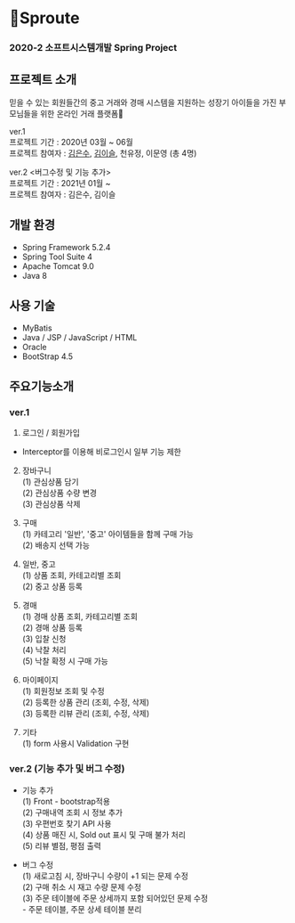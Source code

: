 # 👶Sproute
### 2020-2 소프트시스템개발 Spring Project  

## 프로젝트 소개
믿을 수 있는 회원들간의 중고 거래와 경매 시스템을 지원하는 성장기 아이들을 가진 부모님들을 위한 온라인 거래 플랫폼🤱

ver.1  
프로젝트 기간 : 2020년 03월 ~ 06월  
프로젝트 참여자 :  [김은수](https://github.com/eunsoo999), [김이슬](https://github.com/acornSeul), 천유정, 이문영 (총 4명)  

ver.2 <버그수정 및 기능 추가>  
프로젝트 기간 : 2021년 01월 ~  
프로젝트 참여자 : 김은수, 김이슬  

## 개발 환경

 - Spring Framework 5.2.4 
 - Spring Tool Suite 4 
 - Apache Tomcat 9.0 
 - Java 8

## 사용 기술

 - MyBatis
 - Java / JSP / JavaScript / HTML 
 - Oracle 
 - BootStrap 4.5

## 주요기능소개
### ver.1

 1. 로그인 / 회원가입  
  - Interceptor를 이용해 비로그인시 일부 기능 제한

 2. 장바구니  
  (1) 관심상품 담기  
  (2) 관심상품 수량 변경  
  (3) 관심상품 삭제  

 3. 구매  
  (1) 카테고리 '일반', '중고' 아이템들을 함께 구매 가능  
  (2) 배송지 선택 가능  

 4. 일반, 중고  
  (1) 상품 조회, 카테고리별 조회  
  (2) 중고 상품 등록  

 5. 경매  
  (1) 경매 상품 조회, 카테고리별 조회  
  (2) 경매 상품 등록  
  (3) 입찰 신청  
  (4) 낙찰 처리   
  (5) 낙찰 확정 시 구매 가능  

 6. 마이페이지  
  (1) 회원정보 조회 및 수정  
  (2) 등록한 상품 관리 (조회, 수정, 삭제)  
  (3) 등록한 리뷰 관리 (조회, 수정, 삭제)  

 7. 기타  
  (1) form 사용시 Validation 구현  

### ver.2 (기능 추가 및 버그 수정)
- 기능 추가  
  (1) Front - bootstrap적용  
  (2) 구매내역 조회 시 정보 추가  
  (3) 우편번호 찾기 API 사용  
  (4) 상품 매진 시, Sold out 표시 및 구매 불가 처리  
  (5) 리뷰 별점, 평점 출력  

- 버그 수정  
  (1) 새로고침 시, 장바구니 수량이 +1 되는 문제 수정  
  (2) 구매 취소 시 재고 수량 문제 수정  
  (3) 주문 테이블에 주문 상세까지 포함 되어있던 문제 수정  
      - 주문 테이블, 주문 상세 테이블 분리  
